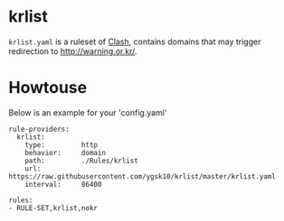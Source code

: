 # krlist

`krlist.yaml` is a ruleset of [Clash](https://github.com/Dreamacro/clash), contains domains that may trigger redirection to http://warning.or.kr/.

# Howtouse
Below is an example for your 'config.yaml'
```
rule-providers:
  krlist:
    type:         http
    behavior:     domain
    path:         ./Rules/krlist
    url:          https://raw.githubusercontent.com/ygsk10/krlist/master/krlist.yaml
    interval:     86400

rules:
- RULE-SET,krlist,nokr
```
